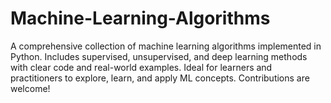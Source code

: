 # Machine-Learning-Algorithms
A comprehensive collection of machine learning algorithms implemented in Python. Includes supervised, unsupervised, and deep learning methods with clear code and real-world examples. Ideal for learners and practitioners to explore, learn, and apply ML concepts. Contributions are welcome!
